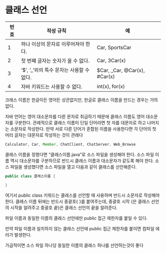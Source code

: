 # 클래스 선언

| 번호 | 작성 규칙 | 예 |
| --- | --- | --- |
| 1 | 하나 이상의 문자로 이루어져야 한다. | Car, SportsCar |
| 2 | 첫 번쨰 글자는 숫자가 올 수 없다. | Car, 3Car(x) |
| 3 | ‘$’, ’_’외의 특수 문자는 사용할 수 없다. | $Car, _Car, @Car(x), #Car(x) |
| 4 | 자바 키워드는 사용할 수 없다. | int(x), for(x) |

크래스 이름은 한글이든 영어든 상관없지만, 한글로 클래스 이름을 만드는 경우는 거의 없다.

자바 언어는 영어 대소문자를 다른 문자로 취급하기 때문에 클래스 이름도 영어 대소문자를 구분한다. 관례적으로 클래스 이름이 단일 단어라면 첫 자를 대문자로 하고 나머지는 소문자로 작성한다. 만약 서로 다른 단어가 혼합된 이름을 사용한다면 각 단어의 첫 머리 글자는 대문자로 작성하는 것이 관례다

```java
Calculator, Car, Member, ChatClient, ChatServer, Web_Browse
```

클래스 이름을 정했다면 “클래스이름.java”로 소스 파일을 생성해야 한다. 소스 파일 이름 역시 대소문자를 구분하므로 반드시 클래스 이름과 대소문자가 같도록 해야 한다. 소스 파일을 생성했다면 소스 파일을 열고 다음과 같이 클래스를 선언해준다.

```java
public class 클래스이름 {

}
```

여기서 public class 키워드는 클래스를 선언할 때 사용하며 반드시 소문자로 작성해야 한다. 클래스 이름 뒤에는 반드시 중괄호{ }를 붙여주는데, 중괄호 시작 {은 클래스 선언의 시작을 알려주고 중괄호 끝}은 클래스 선언의 끝을 알려준다. 

파일 이름과 동일한 이름의 클래스 선언에만 public 접근 제한자를 붙일 수 있다.

만약 파일 이름과 일치하지 않는 클래스 선언에 public 접근 제한자를 붙이면 컴파일 에러가 발생한다.

가급적이면 소스 파일 하나당 동일한 이름의 클래스 하나를 선언하는것이 좋다
